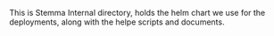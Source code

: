 This is Stemma Internal directory, holds the helm chart we use for the deployments, 
along with the helpe scripts and documents.